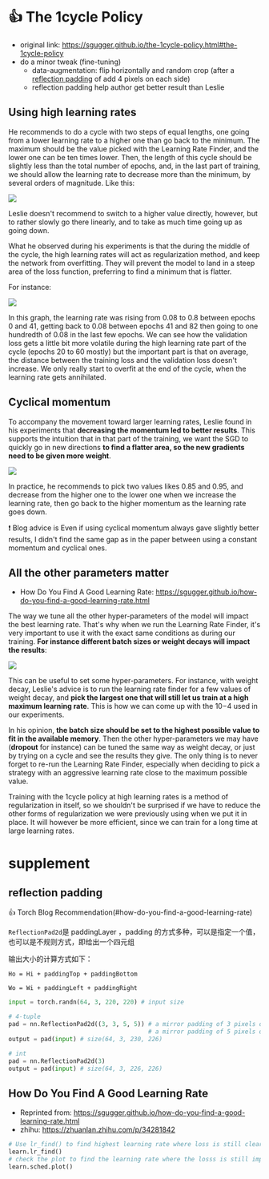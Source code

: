 # :+1: The 1cycle Policy

- original link: https://sgugger.github.io/the-1cycle-policy.html#the-1cycle-policy
- do a minor tweak (fine-tuning)
  - data-augmentation: flip horizontally and random crop (after a [reflection padding](#reflection-padding) of add 4 pixels on each side)
  - reflection padding help author get better result than Leslie

## Using high learning rates

He recommends to do a cycle with two steps of equal lengths, one going from a lower learning rate to a higher one than go back to the minimum. The maximum should be the value picked with the Learning Rate Finder, and the lower one can be ten times lower. Then, the length of this cycle should be slightly less than the total number of epochs, and, in the last part of training, we should allow the learning rate to decrease more than the minimum, by several orders of magnitude. Like this:

![](https://sgugger.github.io/images/art5_lr_schedule.png)

Leslie doesn't recommend to switch to a higher value directly, however, but to rather slowly go there linearly, and to take as much time going up as going down.

What he observed during his experiments is that the during the middle of the cycle, the high learning rates will act as regularization method, and keep the network from overfitting. They will prevent the model to land in a steep area of the loss function, preferring to find a minimum that is flatter.

For instance:

![](https://sgugger.github.io/images/art5_losses.png)

In this graph, the learning rate was rising from 0.08 to 0.8 between epochs 0 and 41, getting back to 0.08 between epochs 41 and 82 then going to one hundredth of 0.08 in the last few epochs. We can see how the validation loss gets a little bit more volatile during the high learning rate part of the cycle (epochs 20 to 60 mostly) but the important part is that on average, the distance between the training loss and the validation loss doesn't increase. We only really start to overfit at the end of the cycle, when the learning rate gets annihilated.

## Cyclical momentum

To accompany the movement toward larger learning rates, Leslie found in his experiments that __decreasing the momentum led to better results__. This supports the intuition that in that part of the training, we want the SGD to quickly go in new directions __to find a flatter area, so the new gradients need to be given more weight__. 

![](https://sgugger.github.io/images/art5_full_schedule.png)

In practice, he recommends to pick two values likes 0.85 and 0.95, and decrease from the higher one to the lower one when we increase the learning rate, then go back to the higher momentum as the learning rate goes down.

:exclamation: Blog advice is Even if using cyclical momentum always gave slightly better results, I didn't find the same gap as in the paper between using a constant momentum and cyclical ones.

## All the other parameters matter

- How Do You Find A Good Learning Rate: https://sgugger.github.io/how-do-you-find-a-good-learning-rate.html

The way we tune all the other hyper-parameters of the model will impact the best learning rate. That's why when we run the Learning Rate Finder, it's very important to use it with the exact same conditions as during our training. __For instance different batch sizes or weight decays will impact the results__:

![](https://sgugger.github.io/images/art5_wds.png)

This can be useful to set some hyper-parameters. For instance, with weight decay, Leslie's advice is to run the learning rate finder for a few values of weight decay, and __pick the largest one that will still let us train at a high maximum learning rate__. This is how we can come up with the 10−4 used in our experiments.

In his opinion, __the batch size should be set to the highest possible value to fit in the available memory__. Then the other hyper-parameters we may have (__dropout__ for instance) can be tuned the same way as weight decay, or just by trying on a cycle and see the results they give. The only thing is to never forget to re-run the Learning Rate Finder, especially when deciding to pick a strategy with an aggressive learning rate close to the maximum possible value.

Training with the 1cycle policy at high learning rates is a method of regularization in itself, so we shouldn't be surprised if we have to reduce the other forms of regularization we were previously using when we put it in place. It will however be more efficient, since we can train for a long time at large learning rates.

# supplement

## reflection padding

:+1: Torch Blog Recommendation(#how-do-you-find-a-good-learning-rate)

`ReflectionPad2d`是 paddingLayer ，padding 的方式多种，可以是指定一个值，也可以是不规则方式，即给出一个四元组

输出大小的计算方式如下：

`Ho = Hi + paddingTop + paddingBottom` 

`Wo = Wi + paddingLeft + paddingRight`

```python
input = torch.randn(64, 3, 220, 220) # input size

# 4-tuple
pad = nn.ReflectionPad2d((3, 3, 5, 5)) # a mirror padding of 3 pixels on the top and bottom
                                       # a mirror padding of 5 pixels on the left and right
output = pad(input) # size(64, 3, 230, 226)

# int
pad = nn.ReflectionPad2d(3)
output = pad(input) # size(64, 3, 226, 226)
```

## How Do You Find A Good Learning Rate

- Reprinted from: https://sgugger.github.io/how-do-you-find-a-good-learning-rate.html
- zhihu: https://zhuanlan.zhihu.com/p/34281842

```python
# Use lr_find() to find highest learning rate where loss is still clearly improving
learn.lr_find()
# check the plot to find the learning rate where the losss is still improving
learn.sched.plot()
```

